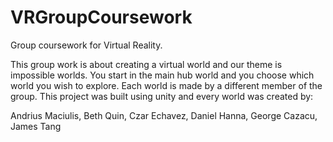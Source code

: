 # VRGroupCoursework
Group coursework for Virtual Reality.

This group work is about creating a virtual world and our theme is impossible worlds. You start in the main hub world and you choose which world you wish to explore. Each world is made by a different member of the group. This project was built using unity and every world was created by:

Andrius Maciulis, Beth Quin, Czar Echavez, Daniel Hanna, George Cazacu, James Tang
